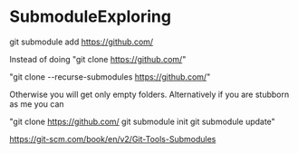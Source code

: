 # SubmoduleExploring

git submodule add https://github.com/<pjt>

Instead of doing "git clone https://github.com/<pjt>"

"git clone --recurse-submodules https://github.com/<pjt>"

Otherwise you will get only empty folders.
Alternatively if you are stubborn as me you can 

"git clone https://github.com/<pjt>
git submodule init
git submodule update"

https://git-scm.com/book/en/v2/Git-Tools-Submodules
